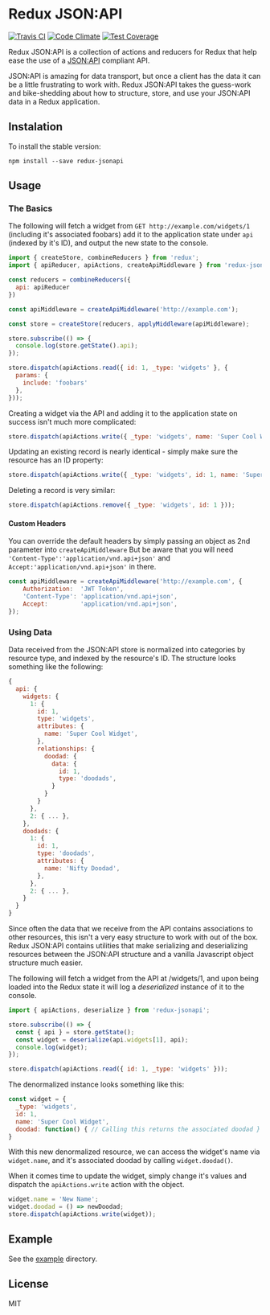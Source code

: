# Redux JSON:API

[![Travis CI](https://travis-ci.org/andyhite/redux-jsonapi.svg)](https://travis-ci.org/andyhite/redux-jsonapi)
[![Code Climate](https://codeclimate.com/github/andyhite/redux-jsonapi/badges/gpa.svg)](https://codeclimate.com/github/andyhite/redux-jsonapi)
[![Test Coverage](https://codeclimate.com/github/andyhite/redux-jsonapi/badges/coverage.svg)](https://codeclimate.com/github/andyhite/redux-jsonapi/coverage)

Redux JSON:API is a collection of actions and reducers for Redux that help ease the use of a [JSON:API](http://jsonapi.org/) compliant API.

JSON:API is amazing for data transport, but once a client has the data it can be a little frustrating to work with. Redux JSON:API takes the guess-work and bike-shedding about how to structure, store, and use your JSON:API data in a Redux application.

## Instalation

To install the stable version:

```
npm install --save redux-jsonapi
```

## Usage

### The Basics

The following will fetch a widget from `GET http://example.com/widgets/1` (including it's associated foobars) add it to the application state under `api` (indexed by it's ID), and output the new state to the console.

```js
import { createStore, combineReducers } from 'redux';
import { apiReducer, apiActions, createApiMiddleware } from 'redux-jsonapi';

const reducers = combineReducers({
  api: apiReducer
})

const apiMiddleware = createApiMiddleware('http://example.com');

const store = createStore(reducers, applyMiddleware(apiMiddleware);

store.subscribe(() => {
  console.log(store.getState().api);
});

store.dispatch(apiActions.read({ id: 1, _type: 'widgets' }, {
  params: {
    include: 'foobars'
  },
}));
```

Creating a widget via the API and adding it to the application state on success isn't much more complicated:

```js
store.dispatch(apiActions.write({ _type: 'widgets', name: 'Super Cool Widget' }));
```

Updating an existing record is nearly identical - simply make sure the resource has an ID property:

```js
store.dispatch(apiActions.write({ _type: 'widgets', id: 1, name: 'Super Cool Widget With A New Name' }));
```

Deleting a record is very similar:

```js
store.dispatch(apiActions.remove({ _type: 'widgets', id: 1 }));
```

#### Custom Headers
You can override the default headers by simply passing an object as 2nd parameter into `createApiMiddleware`
But be aware that you will need `'Content-Type':'application/vnd.api+json'` and `Accept:'application/vnd.api+json'` in there.
```js
const apiMiddleware = createApiMiddleware('http://example.com', {
    Authorization:  'JWT Token',
    'Content-Type': 'application/vnd.api+json',
    Accept:         'application/vnd.api+json',
});
```

### Using Data

Data received from the JSON:API store is normalized into categories by resource type, and indexed by the resource's ID. The structure looks something like the following:

```js
{
  api: {
    widgets: {
      1: {
        id: 1,
        type: 'widgets',
        attributes: {
          name: 'Super Cool Widget',
        },
        relationships: {
          doodad: {
            data: {
              id: 1,
              type: 'doodads',
            }
          }
        }
      },
      2: { ... },
    },
    doodads: {
      1: {
        id: 1,
        type: 'doodads',
        attributes: {
          name: 'Nifty Doodad',
        },
      },
      2: { ... },
    }
  }
}
```

Since often the data that we receive from the API contains associations to other resources, this isn't a very easy structure to work with out of the box. Redux JSON:API contains utilities that make serializing and deserializing resources between the JSON:API structure and a vanilla Javascript object structure much easier.

The following will fetch a widget from the API at /widgets/1, and upon being loaded into the Redux state it will log a *deserialized* instance of it to the console.

```js
import { apiActions, deserialize } from 'redux-jsonapi';

store.subscribe(() => {
  const { api } = store.getState();
  const widget = deserialize(api.widgets[1], api);
  console.log(widget);
});

store.dispatch(apiActions.read({ id: 1, _type: 'widgets' }));
```

The denormalized instance looks something like this:

```js
const widget = {
  _type: 'widgets',
  id: 1,
  name: 'Super Cool Widget',
  doodad: function() { // Calling this returns the associated doodad }
}
```

With this new denormalized resource, we can access the widget's name via `widget.name`, and it's associated doodad by calling `widget.doodad()`.

When it comes time to update the widget, simply change it's values and dispatch the `apiActions.write` action with the object.

```js
widget.name = 'New Name';
widget.doodad = () => newDoodad;
store.dispatch(apiActions.write(widget));
```

## Example

See the [example](https://github.com/andyhite/redux-jsonapi/tree/master/example) directory.

## License

MIT
